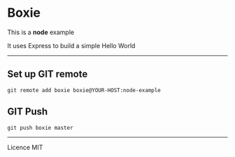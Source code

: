 # Boxie

This is a **node** example

It uses Express to build a simple Hello World

---

## Set up GIT remote

```
git remote add boxie boxie@YOUR-HOST:node-example
```

## GIT Push

```
git push boxie master
```

---

Licence MIT